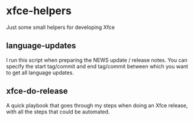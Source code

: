 # xfce-helpers
Just some small helpers for developing Xfce

## language-updates
I run this script when preparing the NEWS update / release notes.
You can specify the start tag/commit and end tag/commit between which you want to get all language updates.

## xfce-do-release
A quick playbook that goes through my steps when doing an Xfce release, with all the steps that could be automated.
